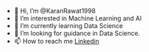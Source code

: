 - 👋 Hi, I’m @KaranRawat1998
- 👀 I’m interested in Machine Learning and AI
- 🌱 I’m currently learning Data Science
- 💞️ I’m looking for guidance in Data Science. 
- 📫 How to reach me [Linkedin](https://www.linkedin.com/in/karan-rawat-2349161b3/)

<!---
KaranRawat1998/KaranRawat1998 is a ✨ special ✨ repository because its `README.md` (this file) appears on your GitHub profile.
You can click the Preview link to take a look at your changes.
--->
